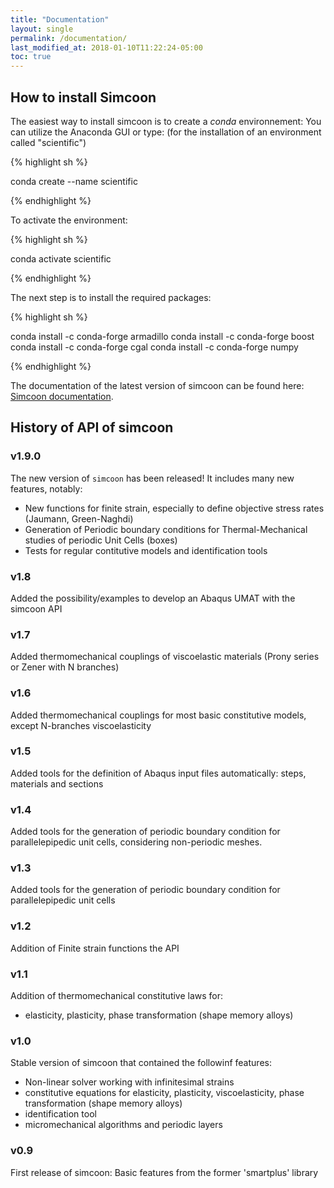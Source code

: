 ```yaml
---
title: "Documentation"
layout: single
permalink: /documentation/
last_modified_at: 2018-01-10T11:22:24-05:00
toc: true
---
```


## How to install Simcoon

The easiest way to install simcoon is to create a *conda* environnement: You can utilize the Anaconda GUI or type:
(for the installation of an environment called "scientific")

{% highlight sh %}

conda create --name scientific

{% endhighlight %}

To activate the environment: 

{% highlight sh %}

conda activate scientific

{% endhighlight %}

The next step is to install the required packages:

{% highlight sh %}

conda install -c conda-forge armadillo conda install -c conda-forge boost conda install -c conda-forge cgal conda install -c conda-forge numpy

{% endhighlight %}

The documentation of the latest version of simcoon can be found here: 
 <a href="https://simcoon.readthedocs.io/en/latest/">Simcoon documentation</a>.

## History of API of simcoon

### v1.9.0
The new version of `simcoon` has been released! It includes many new features, notably:
- New functions for finite strain, especially to define objective stress rates (Jaumann, Green-Naghdi)
- Generation of Periodic boundary conditions for Thermal-Mechanical studies of periodic Unit Cells (boxes)
- Tests for regular contitutive models and identification tools

### v1.8
Added the possibility/examples to develop an Abaqus UMAT with the simcoon API

### v1.7
Added thermomechanical couplings of viscoelastic materials (Prony series or Zener with N branches)

### v1.6
Added thermomechanical couplings for most basic constitutive models, except N-branches viscoelasticity

### v1.5
Added tools for the definition of Abaqus input files automatically: steps, materials and sections

### v1.4
Added tools for the generation of periodic boundary condition for parallelepipedic unit cells, considering non-periodic meshes.

### v1.3
Added tools for the generation of periodic boundary condition for parallelepipedic unit cells

### v1.2
Addition of Finite strain functions the API

### v1.1
Addition of thermomechanical constitutive laws for:
* elasticity, plasticity, phase transformation (shape memory alloys)

### v1.0 
Stable version of simcoon that contained the followinf features: 
* Non-linear solver working with infinitesimal strains
* constitutive equations for elasticity, plasticity, viscoelasticity, phase transformation (shape memory alloys)
* identification tool
* micromechanical algorithms and periodic layers

### v0.9 
First release of simcoon: Basic features from the former 'smartplus' library 
